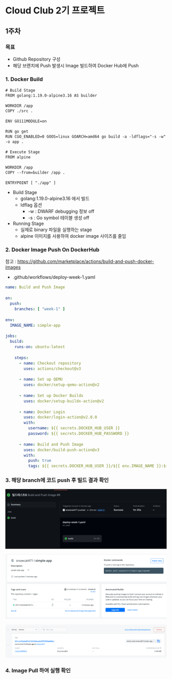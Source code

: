 # Cloud Club 2기 프로젝트

## 1주차

### 목표

- Github Repository 구성
- 해당 브랜치에 Push 발생시 Image 빌드하여 Docker Hub에 Push

### 1. Docker Build

~~~docker
# Build Stage
FROM golang:1.19.0-alpine3.16 AS builder

WORKDIR /app
COPY ./src .

ENV GO111MODULE=on

RUN go get 
RUN CGO_ENABLED=0 GOOS=linux GOARCH=amd64 go build -a -ldflags="-s -w" -o app .

# Execute Stage
FROM alpine

WORKDIR /app
COPY --from=builder /app .

ENTRYPOINT [ "./app" ]
~~~

- Build Stage
  - golang:1.19.0-alpine3.16 에서 빌드
  - ldflag 옵션
    - -w : DWARF debugging 정보 off
    - -s : Go symbol 테이블 생성 off
- Running Stage
  - 실제로 binary 파일을 실행하는 stage
  - alpine 이미지를 사용하여 docker image 사이즈를 줄임

### 2. Docker Image Push On DockerHub

참고 : https://github.com/marketplace/actions/build-and-push-docker-images

- .github/workflows/deploy-week-1.yaml
~~~yaml
name: Build and Push Image

on:
  push:
    branches: [ "week-1" ]

env:
  IMAGE_NAME: simple-app

jobs:
  build:
    runs-on: ubuntu-latest

    steps:
      - name: Checkout repository
        uses: actions/checkout@v3

      - name: Set up QEMU
        uses: docker/setup-qemu-action@v2

      - name: Set up Docker Buildx
        uses: docker/setup-buildx-action@v2

      - name: Docker Login
        uses: docker/login-action@v2.0.0
        with:
          username: ${{ secrets.DOCKER_HUB_USER }}
          password: ${{ secrets.DOCKER_HUB_PASSWORD }}

      - name: Build and Push Image
        uses: docker/build-push-action@v3
        with:
          push: true
          tags: ${{ secrets.DOCKER_HUB_USER }}/${{ env.IMAGE_NAME }}:${{ github.sha }},${{ secrets.DOCKER_HUB_USER }}/${{ env.IMAGE_NAME }}:latest
~~~

### 3. 해당 branch에 코드 push 후 빌드 결과 확인

![github actions](./imgs/github-actions.png)

![docker hub 1](./imgs/docker-hub-1.png)

![docker hub 2](./imgs/docker-hub-2.png)

### 4. Image Pull 하여 실행 확인

